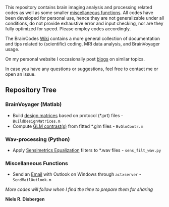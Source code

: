 This repository contains brain imaging analysis and processing related codes as well as some smaller [miscellaneous functions](/MiscFunctions). All codes have been developed for personal use, hence they are not generalizable under all conditions, do not provide exhaustive error and input checking, nor are they fully optimized for speed. Please employ codes accordingly.

The BrainCodes [Wiki](https://github.com/nielsdisbergen/BrainCodes/wiki "BrainCodes Wiki") contains a more general collection of documentation and tips related to (scientific) coding, MRI data analysis, and BrainVoyager usage.

On my personal website I occasionally post [blogs](https://www.nielsdisbergen.net/content/blog_main.html "www.nielsdisbergen.net - Blogs") on similar topics.

In case you have any questions or suggestions, feel free to contact me or open an issue.

## Repository Tree ##

### BrainVoyager (Matlab) ###
- Build [design matrices](/BuildDesignMatrices) based on protocol (\*.prt) files - ```BuildDesignMatrices.m```
- Compute [GLM contrast(s)](/GLMcontrasts) from fitted \*.glm files - ```BvGlmContr.m```

### Wav-processing (Python) ###
- Apply [Sensimetrics Equalization](/SensimetricsWavFilter) filters to \*.wav files - ```sens_filt_wav.py```

### Miscellaneous Functions ###
- Send an [Email](/MiscFunctions/SendMailOutlook.m) with Outlook on Windows through ```actxserver```  - ```SendMailOutlook.m```

_More codes will follow when I find the time to prepare them for sharing_

**Niels R. Disbergen**
